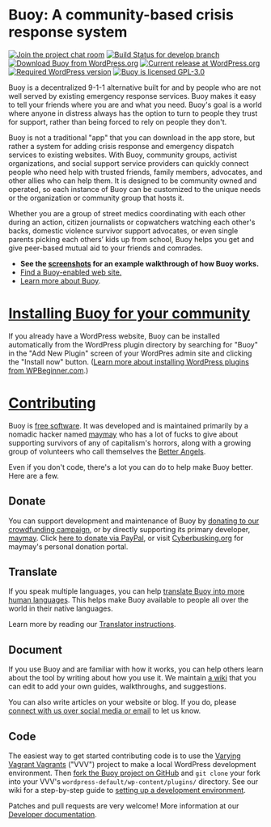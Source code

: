# Buoy: A community-based crisis response system

[![Join the project chat room](https://badges.gitter.im/betterangels/buoy.svg)](https://gitter.im/betterangels/buoy) [![Build Status for develop branch](https://travis-ci.org/betterangels/buoy.svg?branch=develop)](https://travis-ci.org/betterangels/buoy) [![Download Buoy from WordPress.org](https://img.shields.io/wordpress/plugin/dt/buoy.svg)](https://wordpress.org/plugins/buoy/) [![Current release at WordPress.org](https://img.shields.io/wordpress/plugin/v/buoy.svg)](https://wordpress.org/plugins/buoy/) [![Required WordPress version](https://img.shields.io/wordpress/v/buoy.svg)](https://wordpress.org/plugins/buoy/developers/) [![Buoy is licensed GPL-3.0](https://img.shields.io/github/license/betterangels/buoy.svg)](https://www.gnu.org/licenses/quick-guide-gplv3.en.html)

<img src="https://ps.w.org/buoy/assets/icon-256x256.png?rev=1397119" alt="" align="right" />

Buoy is a decentralized 9-1-1 alternative built for and by people who are not well served by existing emergency response services. Buoy makes it easy to tell your friends where you are and what you need. Buoy's goal is a world where anyone in distress always has the option to turn to people they trust for support, rather than being forced to rely on people they don't.

Buoy is not a traditional "app" that you can download in the app store, but rather a system for adding crisis response and emergency dispatch services to existing websites. With Buoy, community groups, activist organizations, and social support service providers can quickly connect people who need help with trusted friends, family members, advocates, and other allies who can help them. It is designed to be community owned and operated, so each instance of Buoy can be customized to the unique needs or the organization or community group that hosts it.

Whether you are a group of street medics coordinating with each other during an action, citizen journalists or copwatchers watching each other's backs, domestic violence survivor support advocates, or even single parents picking each others’ kids up from school, Buoy helps you get and give peer-based mutual aid to your friends and comrades.

* **See the [screenshots](https://wordpress.org/plugins/buoy/screenshots/) for an example walkthrough of how Buoy works.**
* [Find a Buoy-enabled web site.](https://github.com/betterangels/buoy/wiki/List-of-Buoy-enabled-websites)
* [Learn more about Buoy](https://github.com/betterangels/buoy/wiki).

# [Installing Buoy for your community](https://github.com/betterangels/buoy/wiki/Install)

If you already have a WordPress website, Buoy can be installed automatically from the WordPress plugin directory by searching for "Buoy" in the "Add New Plugin" screen of your WordPres admin site and clicking the "Install now" button. ([Learn more about installing WordPress plugins from WPBeginner.com](http://www.wpbeginner.com/beginners-guide/step-by-step-guide-to-install-a-wordpress-plugin-for-beginners/).)

# [Contributing](https://github.com/betterangels/buoy/wiki/Contributor-guidelines)

Buoy is [free software](https://www.gnu.org/philosophy/free-sw.en.html "What is free software?"). It was developed and is maintained primarily by a nomadic hacker named [maymay](https://maymay.net/) who has a lot of fucks to give about supporting survivors of any of capitalism's horrors, along with a growing group of volunteers who call themselves the [Better Angels](https://betterangels.github.io/).

Even if you don't code, there's a lot you can do to help make Buoy better. Here are a few.

## Donate

You can support development and maintenance of Buoy by [donating to our crowdfunding campaign](https://www.generosity.com/community-fundraising/buoy-empowering-community-based-crisis-response), or by directly supporting its primary developer, [maymay](https://maymay.net/). Click [here to donate via PayPal](https://www.paypal.com/cgi-bin/webscr?cmd=_donations&business=TJLPJYXHSRBEE&lc=US&item_name=Better%20Angels%20Buoy&item_number=Better%20Angels%20Buoy&currency_code=USD&bn=PP%2dDonationsBF%3abtn_donate_SM%2egif%3aNonHosted), or visit [Cyberbusking.org](http://Cyberbusking.org/) for maymay's personal donation portal.

## Translate

If you speak multiple languages, you can help [translate Buoy into more human languages](https://www.transifex.com/cyberbusking/better-angels/). This helps make Buoy available to people all over the world in their native languages.

Learn more by reading our [Translator instructions](https://github.com/betterangels/buoy/wiki/Translator-instructions).

## Document

If you use Buoy and are familiar with how it works, you can help others learn about the tool by writing about how you use it. We maintain [a wiki](https://github.com/betterangels/buoy/wiki) that you can edit to add your own guides, walkthroughs, and suggestions.

You can also write articles on your website or blog. If you do, please [connect with us over social media or email](https://betterangels.github.io/) to let us know.

## Code

The easiest way to get started contributing code is to use the [Varying Vagrant Vagrants](https://github.com/Varying-Vagrant-Vagrants/VVV) ("VVV") project to make a local WordPress development environment. Then [fork the Buoy project on GitHub](https://github.com/betterangels/buoy/fork) and `git clone` your fork into your VVV's `wordpress-default/wp-content/plugins/` directory. See our wiki for a step-by-step guide to [setting up a development environment](http://github.com/betterangels/better-angels/wiki/Setting-up-a-development-environment).

Patches and pull requests are very welcome! More information at our [Developer documentation](https://github.com/betterangels/buoy/wiki/Developer-documentation).
